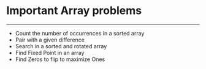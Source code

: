 # Important Array problems
--------------------------
* Count the number of occurrences in a sorted array
* Pair with a given difference
* Search in a sorted and rotated array
* Find Fixed Point in an array
* Find Zeros to flip to maximize Ones
